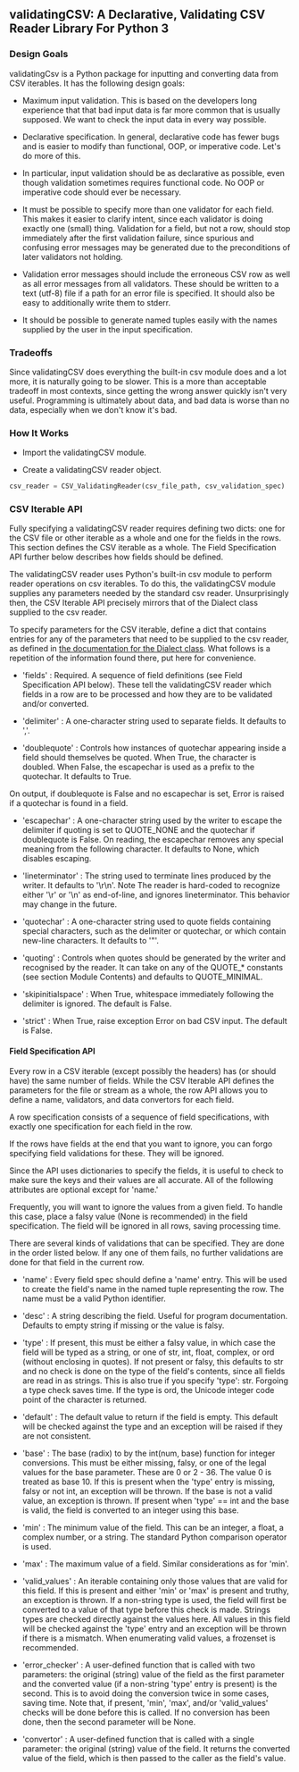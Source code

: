 ## validatingCSV: A Declarative, Validating CSV Reader Library For Python 3
 
### Design Goals

validatingCsv is a Python package for inputting and converting data from CSV iterables.
It has the following design goals:

* Maximum input validation. This is based on the developers long experience that
that bad input data is far more common that is usually supposed. We want to check the
input data in every way possible.

* Declarative specification. In general, declarative code has fewer bugs and is easier
to modify than functional, OOP, or imperative code. Let's do more of this.

* In particular, input validation should be as declarative as possible, even though validation
sometimes requires functional code. No OOP or imperative code should ever be necessary.

* It must be possible to specify more than one validator for each field.
This makes it easier to clarify intent, since each validator is doing exactly one (small) thing.
Validation for a field, but not a row, should
stop immediately after the first validation failure, since spurious and confusing error
messages may be generated due to the preconditions of later validators not holding.

* Validation error messages should include the erroneous CSV row as well as all error
messages from all validators. These should be written to a text (utf-8) file if a path
for an error file is specified. It should also be easy to additionally write them to stderr.

* It should be possible to generate named tuples easily with the names supplied by
the user in the input specification.

### Tradeoffs

Since validatingCSV does everything the built-in csv module does and a lot more, it is naturally
going to be slower. This is a more than acceptable tradeoff in most contexts, since getting
the wrong answer quickly isn't very useful. Programming is ultimately about data, and bad
data is worse than no data, especially when we don't know it's bad.

### How It Works

* Import the validatingCSV module.

* Create a validatingCSV reader object.

```python
csv_reader = CSV_ValidatingReader(csv_file_path, csv_validation_spec)
```

### CSV Iterable API

Fully specifying a validatingCSV reader requires defining two dicts: one for the
CSV file or other iterable as a whole and one for the fields in the rows.
This section defines the CSV iterable as a whole.
The Field Specification API further below describes how fields should be defined.

The validatingCSV reader uses Python's built-in csv module to perform reader 
operations on csv iterables. To do this, the validatingCSV module supplies any
parameters needed by the standard csv reader. Unsurprisingly then, the
CSV Iterable API precisely mirrors that of the Dialect class supplied to the
csv reader.

To specify parameters for the CSV iterable, define a dict that contains entries for
any of the parameters that need to be supplied to the csv reader, as defined in
[the documentation for the Dialect class](https://docs.python.org/3/library/csv.html#csv-fmt-params).
What follows is a repetition of the information found there, put here for convenience.

* 'fields' : Required. A sequence of field definitions (see Field Specification API below).
These tell the validatingCSV reader which fields in a row are to be processed and how they
are to be validated and/or converted.

* 'delimiter' : A one-character string used to separate fields. It defaults to ','.

* 'doublequote' : Controls how instances of quotechar appearing inside a field should themselves be quoted. When True, the character is doubled. When False, the escapechar is used as a prefix to the quotechar. It defaults to True.

On output, if doublequote is False and no escapechar is set, Error is raised if a quotechar is found in a field.

* 'escapechar' : A one-character string used by the writer to escape the delimiter if quoting is set to QUOTE_NONE and the quotechar if doublequote is False. On reading, the escapechar removes any special meaning from the following character. It defaults to None, which disables escaping.

* 'lineterminator' : The string used to terminate lines produced by the writer. It defaults to '\r\n'. Note The reader is hard-coded to recognize either '\r' or '\n' as end-of-line, and ignores lineterminator. This behavior may change in the future.

* 'quotechar' : A one-character string used to quote fields containing special characters, such as the delimiter or quotechar, or which contain new-line characters. It defaults to '"'.

* 'quoting' : Controls when quotes should be generated by the writer and recognised by the reader. It can take on any of the QUOTE_* constants (see section Module Contents) and defaults to QUOTE_MINIMAL.

* 'skipinitialspace' : When True, whitespace immediately following the delimiter is ignored. The default is False.

* 'strict' : When True, raise exception Error on bad CSV input. The default is False.

#### Field Specification API

Every row in a CSV iterable (except possibly the headers) has (or should have) the same number of fields. While the CSV Iterable API defines the parameters for the file or stream as a whole,
the row API allows you to define a name, validators, and data convertors for each field.

A row specification consists of a sequence of field specifications, with exactly one specification for each field in the row.

If the rows have fields at the end that you want to ignore, you can forgo specifying
field validations for these. They will be ignored.

Since the API uses dictionaries to specify the fields, it is useful to check to make sure the 
keys and their values are all accurate. All of the following attributes are optional
except for 'name.'

Frequently, you will want to ignore the values from a given field.
To handle this case, place a falsy value (None is recommended) in the field specification.
The field will be ignored in all rows, saving processing time.

There are several kinds of validations that can be specified. They are done in the order
listed below. If any one of them fails, no further validations are done for that field
in the current row.

* 'name' : Every field spec should define a 'name' entry.
This will be used to create the field's name in the named tuple representing the row.
The name must be a valid Python identifier.

* 'desc' : A string describing the field. Useful for program documentation. Defaults to
empty string if missing or the value is falsy.

* 'type' : If present, this must be either a falsy value, in which case the field
will be typed as a string, or one of str, int, float, complex, or ord
(without enclosing in quotes).
If not present or falsy, this defaults to str and no check is done on the type of the field's
contents, since all fields are read in as strings. This is also true if you specify 'type': str. Forgoing a type check saves time.
If the type is ord, the Unicode integer code point of the character is returned.

* 'default' : The default value to return if the field is empty. This default will be checked
against the type and an exception will be raised if they are not consistent.

* 'base' : The base (radix) to by the int(num, base) function for integer conversions.
This must be either missing, falsy, or one of the legal values for the base parameter.
These are 0 or 2 - 36. The value 0 is treated as base 10.
If this is present when the 'type' entry is missing, falsy or not int,
an exception will be thrown. If the base is not a valid value, an exception is thrown.
If present when 'type' == int and the base is valid, the field is converted to an
integer using this base.

* 'min' : The minimum value of the field. This can be an integer, a float, a complex number,
or a string. The standard Python comparison operator is used.

* 'max' : The maximum value of a field. Similar considerations as for 'min'.

* 'valid_values' : An iterable containing only those values that are valid for this field.
If this is present and either 'min' or 'max' is present and truthy, an exception is thrown.
If a non-string type is used, the field will first be converted to a value of that type
before this check is made.
Strings types are checked directly against the values here.
All values in this field will be checked against the 'type' entry and an exception
will be thrown if there is a mismatch.
When enumerating valid values, a frozenset is recommended.

* 'error_checker' : A user-defined function that is called with two parameters:
the original (string)
value of the field as the first parameter and the converted value (if a non-string
'type' entry is present) is the second. This is to avoid doing the conversion
twice in some cases, saving time.
Note that, if present, 'min', 'max', and/or 'valid_values' checks will be done before
this is called.
If no conversion has been done, then the second parameter will be None.

* 'convertor' : A user-defined function that is called with a single parameter: 
the original (string) value of the field. It returns the converted value of the field,
which is then passed to the caller as the field's value.
